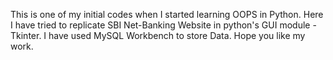 This is one of my initial codes when I started learning OOPS in Python. Here I have tried to replicate SBI Net-Banking Website in python's GUI module - Tkinter.
I have used MySQL Workbench to store Data.
Hope you like my work.